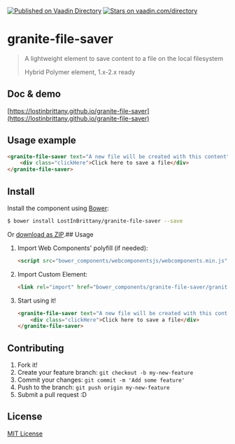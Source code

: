 [![Published on Vaadin  Directory](https://img.shields.io/badge/Vaadin%20Directory-published-00b4f0.svg)](https://vaadin.com/directory/component/LostInBrittanygranite-file-saver)
[![Stars on vaadin.com/directory](https://img.shields.io/vaadin-directory/star/LostInBrittanygranite-file-saver.svg)](https://vaadin.com/directory/component/LostInBrittanygranite-file-saver)

# granite-file-saver

> A lightweight element to save content to a file on the local filesystem
> 
> Hybrid Polymer element, 1.x-2.x ready

## Doc & demo

[https://lostinbrittany.github.io/granite-file-saver](https://lostinbrittany.github.io/granite-file-saver)


## Usage example

<!---
```
<custom-element-demo>
  <template>
    <script src="../webcomponentsjs/webcomponents-lite.js"></script>
    <link rel="import" href="granite-file-saver.html">
    <next-code-block></next-code-block>
  </template>
</custom-element-demo>
```
-->
```html
<granite-file-saver text="A new file will be created with this content">
    <div class="clickHere">Click here to save a file</div>
</granite-file-saver>
```

## Install

Install the component using [Bower](http://bower.io/):

```sh
$ bower install LostInBrittany/granite-file-saver --save
```

Or [download as ZIP](https://github.com/LostInBrittany/granite-file-saver/archive/gh-pages.zip).## Usage

1. Import Web Components' polyfill (if needed):

    ```html
    <script src="bower_components/webcomponentsjs/webcomponents.min.js"></script>
    ```

2. Import Custom Element:

    ```html
    <link rel="import" href="bower_components/granite-file-saver/granite-file-saver.html">
    ```

3. Start using it!

    ```html
    <granite-file-saver text="A new file will be created with this content">
        <div class="clickHere">Click here to save a file</div>
    </granite-file-saver>
    ```


## Contributing

1. Fork it!
2. Create your feature branch: `git checkout -b my-new-feature`
3. Commit your changes: `git commit -m 'Add some feature'`
4. Push to the branch: `git push origin my-new-feature`
5. Submit a pull request :D

## License

[MIT License](http://opensource.org/licenses/MIT)
